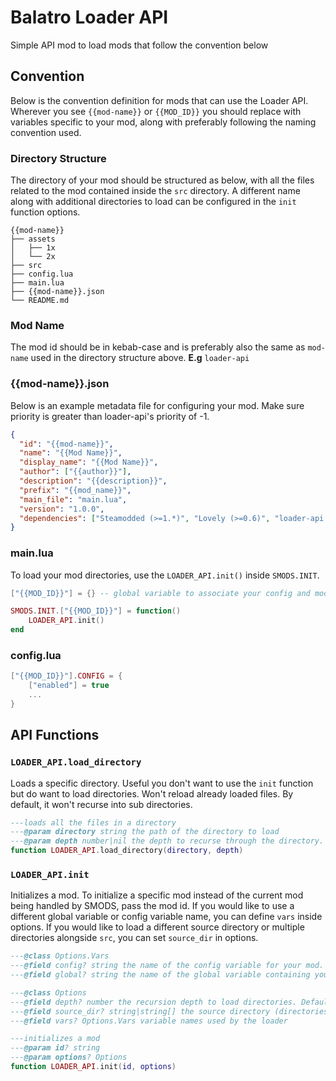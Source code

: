 # Balatro Loader API

Simple API mod to load mods that follow the convention below

## Convention

Below is the convention definition for mods that can use the Loader API. Wherever you see `{{mod-name}}` or `{{MOD_ID}}` you should replace with variables specific to your mod, along with preferably following the naming convention used.

### Directory Structure

The directory of your mod should be structured as below, with all the files related to the mod contained inside the `src` directory. A different name along with additional directories to load can be configured in the `init` function options.

```
{{mod-name}}
├── assets
│   ├── 1x
│   └── 2x
├── src
├── config.lua
├── main.lua
├── {{mod-name}}.json
└── README.md
```

### Mod Name

The mod id should be in kebab-case and is preferably also the same as `mod-name` used in the directory structure above.
**E.g** `loader-api`

### {{mod-name}}.json

Below is an example metadata file for configuring your mod. Make sure priority is greater than loader-api's priority of -1.

```json
{
  "id": "{{mod-name}}",
  "name": "{{Mod Name}}",
  "display_name": "{{Mod Name}}",
  "author": ["{{author}}"],
  "description": "{{description}}",
  "prefix": "{{mod_name}}",
  "main_file": "main.lua",
  "version": "1.0.0",
  "dependencies": ["Steamodded (>=1.*)", "Lovely (>=0.6)", "loader-api (>=1.*)"]
}
```

### main.lua

To load your mod directories, use the `LOADER_API.init()` inside `SMODS.INIT`.

```lua
["{{MOD_ID}}"] = {} -- global variable to associate your config and mod functions with.

SMODS.INIT.["{{MOD_ID}}"] = function()
	LOADER_API.init()
end
```

### config.lua

```lua
["{{MOD_ID}}"].CONFIG = {
    ["enabled"] = true
    ...
}
```

## API Functions

### `LOADER_API.load_directory`

Loads a specific directory. Useful you don't want to use the `init` function but do want to load directories. Won't reload already loaded files. By default, it won't recurse into sub directories.

```lua
---loads all the files in a directory
---@param directory string the path of the directory to load
---@param depth number|nil the depth to recurse through the directory. defaults to 1
function LOADER_API.load_directory(directory, depth)
```

### `LOADER_API.init`

Initializes a mod. To initialize a specific mod instead of the current mod being handled by SMODS, pass the mod id. If you would like to use a different global variable or config variable name, you can define `vars` inside options. If you would like to load a different source directory or multiple directories alongside `src`, you can set `source_dir` in options.

```lua
---@class Options.Vars
---@field config? string the name of the config variable for your mod. Defaults to CONFIG
---@field global? string the name of the global variable containing your mods properties. Defaults to MOD_NAME

---@class Options
---@field depth? number the recursion depth to load directories. Defaults to 3
---@field source_dir? string|string[] the source directory (directories) containing all the .lua files to load. Defaults to 'src'
---@field vars? Options.Vars variable names used by the loader

---initializes a mod
---@param id? string
---@param options? Options
function LOADER_API.init(id, options)
```
